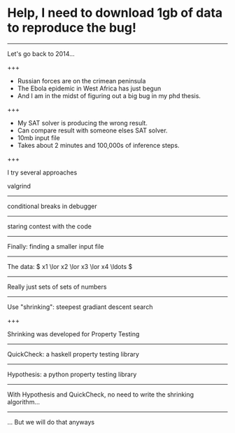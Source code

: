 # Help, I need to download 1gb of data to reproduce the bug!
---

Let's go back to 2014...

+++

* Russian forces are on the crimean peninsula
* The Ebola epidemic in West Africa has just begun
* And I am in the midst of figuring out a big bug in my phd thesis.

+++

* My SAT solver is producing the wrong result.
* Can compare result with someone elses SAT solver.
* 10mb input file
* Takes about 2 minutes and 100,000s of inference steps.

+++

I try several approaches

valgrind

---

conditional breaks in debugger

---

staring contest with the code


---

Finally: finding a smaller input file

---

The data: $ x1 \lor x2 \lor x3 \lor x4 \ldots $

---

Really just sets of sets of numbers

---

Use "shrinking": steepest gradiant descent search


+++

Shrinking was developed for Property Testing

---

QuickCheck: a haskell property testing library

---

Hypothesis: a python property testing library

---

With Hypothesis and QuickCheck, no need to write the shrinking algorithm...

---

... But we will do that anyways
